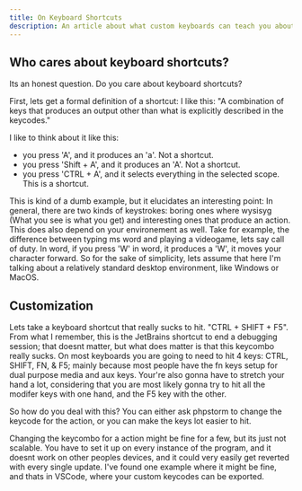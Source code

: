 ```yaml
---
title: On Keyboard Shortcuts
description: An article about what custom keyboards can teach you about keyboard shortcuts.
---
```


## Who cares about keyboard shortcuts?

Its an honest question. Do you care about keyboard shortcuts?

First, lets get a formal definition of a shortcut: 
I like this: "A combination of keys that produces an output other than what is explicitly described in the keycodes."

I like to think about it like this:
- you press 'A', and it produces an 'a'. Not a shortcut.
- you press 'Shift + A', and it produces an 'A'. Not a shortcut.
- you press 'CTRL + A', and it selects everything in the selected scope. This is a shortcut.

This is kind of a dumb example, but it elucidates an interesting point: In general, there are two kinds of keystrokes: 
boring ones where wysisyg (What you see is what you get) and interesting ones that produce an action. This does also depend on your environement as well. Take for example, the difference between typing ms word and playing a videogame, lets say call of duty. In word, if you press 'W' in word, it produces a 'W', it moves your character forward. So for the sake of simplicity, lets assume that here I'm talking about a relatively standard desktop environment, like Windows or MacOS.

## Customization
Lets take a keyboard shortcut that really sucks to hit. "CTRL + SHIFT + F5". From what I remember, this is the JetBrains shortcut to end a debugging session; that doesnt matter, but what does matter is that this keycombo really sucks. On most keyboards you are going to need to hit 4 keys: CTRL, SHIFT, FN, & F5; mainly because most people have the fn keys setup for dual purpose media and aux keys. Your're also gonna have to stretch your hand a lot, considering that you are most likely gonna try to hit all the modifer keys with one hand, and the F5 key with the other. 

So how do you deal with this? You can either ask phpstorm to change the keycode for the action, or you can make the keys lot easier to hit.

Changing the keycombo for a action might be fine for a few, but its just not scalable. You have to set it up on every instance of the program, and it doesnt work on other peoples devices, and it could very easily get reverted with every single update. I've found one example where it might be fine, and thats in VSCode, where your custom keycodes can be exported.



